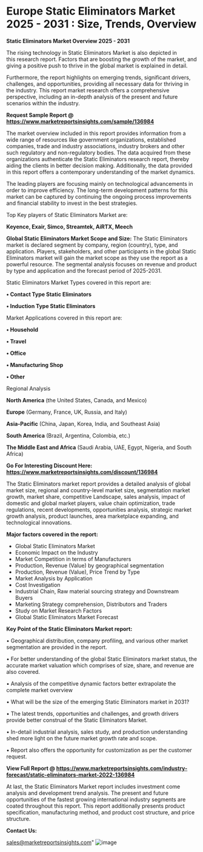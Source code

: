 # Europe Static Eliminators Market 2025 - 2031 : Size, Trends, Overview

<Strong> Static Eliminators Market Overview 2025 - 2031</strong>

The rising technology in Static Eliminators Market is also depicted in this research report. Factors that are boosting the growth of the market, and giving a positive push to thrive in the global market is explained in detail.

Furthermore, the report highlights on emerging trends, significant drivers, challenges, and opportunities, providing all necessary data for thriving in the industry. This report market research offers a comprehensive perspective, including an in-depth analysis of the present and future scenarios within the industry.

<strong>Request Sample Report @ <a href=https://www.marketreportsinsights.com/sample/136984>https://www.marketreportsinsights.com/sample/136984</a></strong>

The market overview included in this report provides information from a wide range of resources like government organizations, established companies, trade and industry associations, industry brokers and other such regulatory and non-regulatory bodies. The data acquired from these organizations authenticate the Static Eliminators research report, thereby aiding the clients in better decision making. Additionally, the data provided in this report offers a contemporary understanding of the market dynamics.

The leading players are focusing mainly on technological advancements in order to improve efficiency. The long-term development patterns for this market can be captured by continuing the ongoing process improvements and financial stability to invest in the best strategies.

Top Key players of Static Eliminators Market are:

<strong>Keyence, Exair, Simco, Streamtek, AiRTX, Meech</strong>

<strong><b>Global Static Eliminators Market Scope and Size:</b></strong>
The Static Eliminators market is declared segment by company, region (country), type, and application. Players, stakeholders, and other participants in the global Static Eliminators market will gain the market scope as they use the report as a powerful resource. The segmental analysis focuses on revenue and product by type and application and the forecast period of 2025-2031.

Static Eliminators Market Types covered in this report are:

<strong>• Contact Type Static Eliminators

• Induction Type Static Eliminators</strong>

Market Applications covered in this report are:

<strong>• Household

• Travel

• Office

• Manufacturing Shop

• Other</strong> 

Regional Analysis

<strong>North America</strong> (the United States, Canada, and Mexico)

<strong>Europe</strong> (Germany, France, UK, Russia, and Italy)

<strong>Asia-Pacific</strong> (China, Japan, Korea, India, and Southeast Asia)

<strong>South America</strong> (Brazil, Argentina, Colombia, etc.)

<strong>The Middle East and Africa</strong> (Saudi Arabia, UAE, Egypt, Nigeria, and South Africa)

<strong>Go For Interesting Discount Here: <a href=https://www.marketreportsinsights.com/discount/136984>https://www.marketreportsinsights.com/discount/136984</a></strong>

The Static Eliminators market report provides a detailed analysis of global market size, regional and country-level market size, segmentation market growth, market share, competitive Landscape, sales analysis, impact of domestic and global market players, value chain optimization, trade regulations, recent developments, opportunities analysis, strategic market growth analysis, product launches, area marketplace expanding, and technological innovations.

<strong><b>Major factors covered in the report:</b></strong>
<ul>
  <li>Global Static Eliminators Market </li>
  <li>Economic Impact on the Industry</li>
  <li>Market Competition in terms of Manufacturers</li>
  <li>Production, Revenue (Value) by geographical segmentation</li>
  <li>Production, Revenue (Value), Price Trend by Type</li>
  <li>Market Analysis by Application</li>
  <li>Cost Investigation</li>
  <li>Industrial Chain, Raw material sourcing strategy and Downstream Buyers</li>
  <li>Marketing Strategy comprehension, Distributors and Traders</li>
  <li>Study on Market Research Factors</li>
  <li>Global Static Eliminators Market Forecast</li>
</ul>

<strong><b>Key Point of the Static Eliminators Market report:</b></strong>

• Geographical distribution, company profiling, and various other market segmentation are provided in the report.

• For better understanding of the global Static Eliminators market status, the accurate market valuation which comprises of size, share, and revenue are also covered.

• Analysis of the competitive dynamic factors better extrapolate the complete market overview

• What will be the size of the emerging Static Eliminators market in 2031?

• The latest trends, opportunities and challenges, and growth drivers provide better construal of the Static Eliminators Market.

• In-detail industrial analysis, sales study, and production understanding shed more light on the future market growth rate and scope.

• Report also offers the opportunity for customization as per the customer request.

<strong><b>View Full Report @ <a href=https://www.marketreportsinsights.com/industry-forecast/static-eliminators-market-2022-136984>https://www.marketreportsinsights.com/industry-forecast/static-eliminators-market-2022-136984</a></b></strong>


At last, the Static Eliminators Market report includes investment come analysis and development trend analysis. The present and future opportunities of the fastest growing international industry segments are coated throughout this report. This report additionally presents product specification, manufacturing method, and product cost structure, and price structure.

<strong>Contact Us:</strong>

sales@marketreportsinsights.com"
![image](https://github.com/user-attachments/assets/84081afd-417d-4fc8-bda5-98b586b7f1da)
